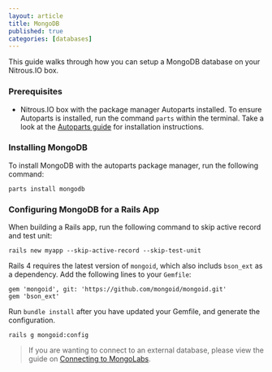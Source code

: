 ```yaml
---
layout: article
title: MongoDB
published: true
categories: [databases]
---
```


This guide walks through how you can setup a MongoDB database on your Nitrous.IO box.

### Prerequisites

* Nitrous.IO box with the package manager Autoparts installed. To ensure Autoparts is installed, run the command `parts` within the terminal. Take a look at the [Autoparts guide](/autoparts/) for installation instructions.

### Installing MongoDB

To install MongoDB with the autoparts package manager, run the following command:

    parts install mongodb

### Configuring MongoDB for a Rails App

When building a Rails app, run the following command to skip active record and test unit:

    rails new myapp --skip-active-record --skip-test-unit

Rails 4 requires the latest version of `mongoid`, which also includs `bson_ext` as a dependency. Add the following lines to your `Gemfile`:

    gem 'mongoid', git: 'https://github.com/mongoid/mongoid.git'
    gem 'bson_ext'

Run `bundle install` after you have updated your Gemfile, and generate the configuration.

    rails g mongoid:config

>If you are wanting to connect to an external database, please view the guide on [Connecting to MongoLabs](/connecting-to-mongolabs).